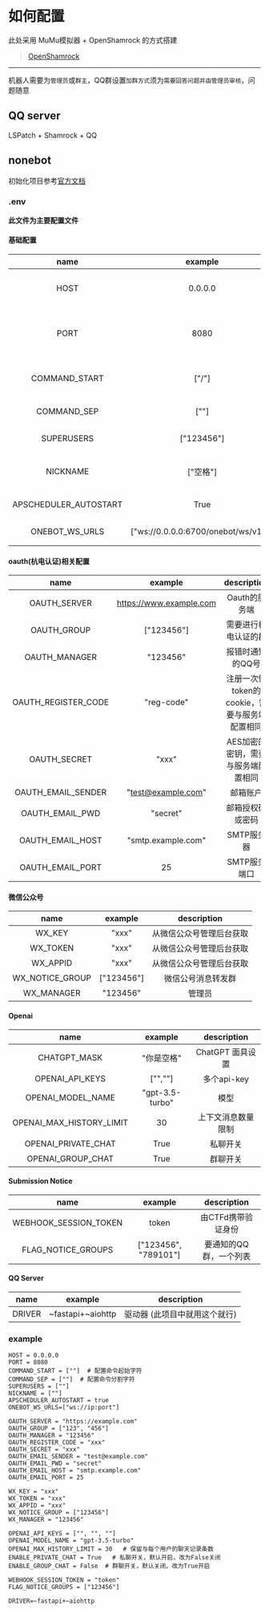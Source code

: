 # 如何配置
此处采用 MuMu模拟器 + OpenShamrock 的方式搭建
> [OpenShamrock](https://github.com/whitechi73/OpenShamrock)

____

机器人需要为`管理员`或`群主`，QQ群设置`加群方式`须为`需要回答问题并由管理员审核`，问题随意

## QQ server
LSPatch + Shamrock + QQ

## nonebot
初始化项目参考[官方文档](https://v2.nonebot.dev)

### .env
__此文件为主要配置文件__

#### 基础配置
|         name          |               example               |     description     |
|:---------------------:|:-----------------------------------:|:-------------------:|
|         HOST          |               0.0.0.0               | 以nonebot为服务端配置的监听IP |
|         PORT          |                8080                 | 以nonebot为服务端配置的监听端口 |
|     COMMAND_START     |                ["/"]                |    机器人命令起始符，/cmd    |
|      COMMAND_SEP      |                [""]                 |      机器人命令分隔符       |
|      SUPERUSERS       |             ["123456"]              |      机器人超级管理员       |
|       NICKNAME        |               ["空格"]                |   机器人的名字，与@机器人同理    |
| APSCHEDULER_AUTOSTART |                True                 |      自动启动定时任务       |
|    ONEBOT_WS_URLS     | ["ws://0.0.0.0:6700/onebot/ws/v11"] |       正向连接地址        |

#### oauth(杭电认证)相关配置
|        name         |         example         |         description          |
|:-------------------:|:-----------------------:|:----------------------------:|
|    OAUTH_SERVER     | https://www.example.com |          Oauth的服务端           |
|     OAUTH_GROUP     |       ["123456"]        |          需要进行杭电认证的群          |
|    OAUTH_MANAGER    |        "123456"         |          报错时通知的QQ号           |
| OAUTH_REGISTER_CODE |       "reg-code"        | 注册一次性token的cookie，需要与服务端配置相同 |
|    OAUTH_SECRET     |          "xxx"          |     AES加密的密钥，需要与服务端配置相同      |
| OAUTH_EMAIL_SENDER  |   "test@example.com"    |             邮箱账户             |
|   OAUTH_EMAIL_PWD   |        "secret"         |           邮箱授权码或密码           |
|  OAUTH_EMAIL_HOST   |   "smtp.example.com"    |           SMTP服务器            |
|  OAUTH_EMAIL_PORT   |           25            |           SMTP服务端口           |

#### 微信公众号
|      name       |  example   | description  |
|:---------------:|:----------:|:------------:|
|     WX_KEY      |   "xxx"    | 从微信公众号管理后台获取 |
|    WX_TOKEN     |   "xxx"    | 从微信公众号管理后台获取 |
|    WX_APPID     |   "xxx"    | 从微信公众号管理后台获取 |
| WX_NOTICE_GROUP | ["123456"] |  微信公号消息转发群   |
|   WX_MANAGER    |  "123456"  |     管理员      |

#### Openai
|           name           |     example     | description  |
|:------------------------:|:---------------:|:------------:|
|       CHATGPT_MASK       |     "你是空格"      | ChatGPT 面具设置 |
|     OPENAI_API_KEYS      |     ["",""]     |  多个api-key   |
|    OPENAI_MODEL_NAME     | "gpt-3.5-turbo" |      模型      |
| OPENAI_MAX_HISTORY_LIMIT |       30        |  上下文消息数量限制   |
|   OPENAI_PRIVATE_CHAT    |      True       |     私聊开关     |
|    OPENAI_GROUP_CHAT     |      True       |     群聊开关     |

#### Submission Notice
|         name          |       example        | description  |
|:---------------------:|:--------------------:|:------------:|
| WEBHOOK_SESSION_TOKEN |        token         | 由CTFd携带验证身份  |
|  FLAG_NOTICE_GROUPS   | ["123456", "789101"] | 要通知的QQ群，一个列表 |

#### QQ Server

|   name   |      example      |   description    |
|:--------:|:-----------------:|:----------------:|
|  DRIVER  | ~fastapi+~aiohttp | 驱动器 (此项目中就用这个就行) |


### example
```
HOST = 0.0.0.0
PORT = 8080
COMMAND_START = [""]  # 配置命令起始字符
COMMAND_SEP = [""]  # 配置命令分割字符
SUPERUSERS = [""]
NICKNAME = [""]
APSCHEDULER_AUTOSTART = true
ONEBOT_WS_URLS=["ws://ip:port"]

OAUTH_SERVER = "https://example.com"
OAUTH_GROUP = ["123", "456"]
OAUTH_MANAGER = "123456"
OAUTH_REGISTER_CODE = "xxx"
OAUTH_SECRET = "xxx"
OAUTH_EMAIL_SENDER = "test@example.com"
OAUTH_EMAIL_PWD = "secret"
OAUTH_EMAIL_HOST = "smtp.example.com"
OAUTH_EMAIL_PORT = 25

WX_KEY = "xxx"
WX_TOKEN = "xxx"
WX_APPID = "xxx"
WX_NOTICE_GROUP = ["123456"]
WX_MANAGER = "123456"

OPENAI_API_KEYS = ["", "", ""]
OPENAI_MODEL_NAME = "gpt-3.5-turbo"
OPENAI_MAX_HISTORY_LIMIT = 30   # 保留与每个用户的聊天记录条数
ENABLE_PRIVATE_CHAT = True   # 私聊开关，默认开启，改为False关闭
ENABLE_GROUP_CHAT = False  # 群聊开关，默认关闭，改为True开启

WEBHOOK_SESSION_TOKEN = "token"
FLAG_NOTICE_GROUPS = ["123456"]

DRIVER=~fastapi+~aiohttp
```

